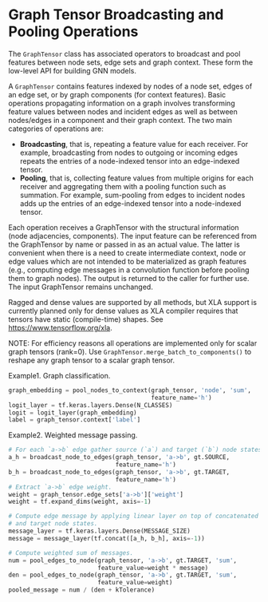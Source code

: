 # Graph Tensor Broadcasting and Pooling Operations

The `GraphTensor` class has associated operators to broadcast and pool features
between node sets, edge sets and graph context. These form the low-level API for
building GNN models.

A `GraphTensor` contains features indexed by nodes of a node set, edges of an
edge set, or by graph components (for context features). Basic operations
propagating information on a graph involves transforming feature values between
nodes and incident edges as well as between nodes/edges in a component and their
graph context. The two main categories of operations are:

* **Broadcasting**, that is, repeating a feature value for each receiver.
  For example, broadcasting from nodes to outgoing or incoming edges
  repeats the entries of a node-indexed tensor into an edge-indexed tensor.
* **Pooling**, that is, collecting feature values from multiple origins for
  each receiver and aggregating them with a pooling function such as summation.
  For example, sum-pooling from edges to incident nodes adds up the entries of
  an edge-indexed tensor into a node-indexed tensor.

Each operation receives a GraphTensor with the structural information (node
adjacencies, components). The input feature can be referenced from the
GraphTensor by name or passed in as an actual value. The latter is convenient
when there is a need to create intermediate context, node or edge values which
are not intended to be materialized as graph features (e.g., computing edge
messages in a convolution function before pooling them to graph nodes). The
output is returned to the caller for further use. The input GraphTensor remains
unchanged.

Ragged and dense values are supported by all methods, but XLA support is
currently planned only for dense values as XLA compiler requires that tensors
have static (compile-time) shapes. See https://www.tensorflow.org/xla.

NOTE: For efficiency reasons all operations are implemented only for scalar
graph tensors (rank=0). Use `GraphTensor.merge_batch_to_components()` to
reshape any graph tensor to a scalar graph tensor.

Example1. Graph classification.

```python
graph_embedding = pool_nodes_to_context(graph_tensor, 'node', 'sum',
                                        feature_name='h')
logit_layer = tf.keras.layers.Dense(N_CLASSES)
logit = logit_layer(graph_embedding)
label = graph_tensor.context['label']
```

Example2. Weighted message passing.

```python
# For each `a->b` edge gather source (`a`) and target (`b`) node states.
a_h = broadcast_node_to_edges(graph_tensor, 'a->b', gt.SOURCE,
                              feature_name='h')
b_h = broadcast_node_to_edges(graph_tensor, 'a->b', gt.TARGET,
                              feature_name='h')
# Extract `a->b` edge weight.
weight = graph_tensor.edge_sets['a->b']['weight']
weight = tf.expand_dims(weight, axis=-1)

# Compute edge message by applying linear layer on top of concatenated source
# and target node states.
message_layer = tf.keras.layers.Dense(MESSAGE_SIZE)
message = message_layer(tf.concat([a_h, b_h], axis=-1))

# Compute weighted sum of messages.
num = pool_edges_to_node(graph_tensor, 'a->b', gt.TARGET, 'sum',
                         feature_value=weight * message)
den = pool_edges_to_node(graph_tensor, 'a->b', gt.TARGET, 'sum',
                         feature_value=weight)
pooled_message = num / (den + kTolerance)
```
